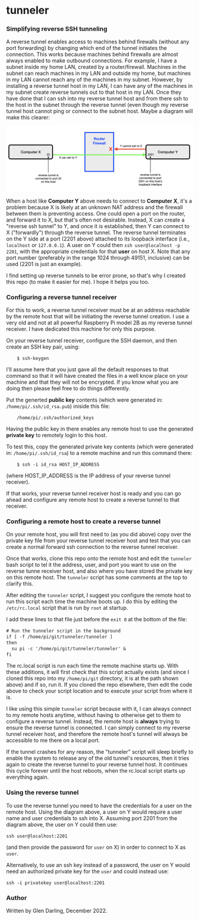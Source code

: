 # tunneler

### Simplifying reverse SSH tunneling

A reverse tunnel enables access to machines behind firewalls (without any port forwarding) by changing
which end of the tunnel initiates the connection. This works because machines behind firewalls are almost always
enabled to make outbound connections. For example, I have a subnet inside my
home LAN, created by a router/firewall. Machines in the subnet can reach
machines in my LAN and outside my home, but machines in my LAN cannot reach
any of the machines in my subnet. However, by installing a reverse tunnel
host in my LAN, I can have any of the machines in my subnet create reverse
tunnels out to that host in my LAN. Once they have done that I can ssh into
my reverse tunnel host and from there ssh to the host in the subnet through
the reverse tunnel (even though my reverse tunnel host cannot ping or connect
to the subnet host. Maybe a diagram will make this clearer:

![reverse-tunnel](https://github.com/MegaMosquito/tunneler/raw/main/reverse-tunnel.png)

When a host like **Computer Y** above needs to connect to **Computer X**, it's a problem because X is likely at an unknown NAT address and the firewall between them is preventing access. One could open a port on the router, and forward it to X, but that's often not desirable. Instead, X can create a "reverse ssh tunnel" to Y, and once it is established, then Y can connect to X ("forwardly") through the reverse tunnel. The reverse tunnel terminates on the Y side at a port (2201 above) attached to its loopback interface (i.e., `localhost` or `127.0.0.1`). A user on Y could then `ssh user@localhost -p 2201`, with the appropriate credentials for that **user** on host X. Note that any port number (preferably in the range 1024 through 49151, inclusive) can be used (2201 is just an example).

I find setting up reverse tunnels to be error prone, so that's why I created this repo (to make it easier for me). I hope it helps you too.

### Configuring a reverse tunnel receiver

For this to work, a reverse tunnel receiver must be at an address reachable
by the remote host that will be initiating the reverse tunnel creation. I use
a very old and not at all powerful Raspberry Pi model 2B as my reverse tunnel
receiver. I have dedicated this machine for only this purpose.

On your reverse tunnel receiver, configure the SSH daemon, and then create an SSH key pair, using:

```
    $ ssh-keygen
```

I'll assume here that you just gave all the default responses to that command
so that it will have created the files in a well know place on your machine
and that they will not be encrypted. If you know what you are doing then
please feel free to do things differently.

Put the generted **public key** contents (which were generated in:
`/home/pi/.ssh/id_rsa.pub`) iniside this file:

```
    /home/pi/.ssh/authorized_keys
```

Having the public key in there enables any remote host to use the generated
**private key** to remotely login to this host.

To test this, copy the generated private key contents (which were generated
in: `/home/pi/.ssh/id_rsa`) to a remote machine and run this command there:

```
    $ ssh -i id_rsa HOST_IP_ADDRESS
```

(where HOST_IP_ADDRESS is the IP address of your reverse tunnel receiver).

If that works, your reverse tunnel receiver host is ready and you can go
ahead and configure any remote host to create a reverse tunnel to that
receiver.

### Configuring a remote host to create a reverse tunnel

On your remote host, you will first need to (as you did above) copy over the
private key file from your reverse tunnel receiver host and test that you
can create a normal forward ssh connection to the reverse tunnel receiver.

Once that works, clone this repo onto the remote host and edit the
`tunneler` bash script to tel it the address, user, and port you want to
use on the reverse tunne receiver host, and also where you have stored the
private key on this remote host. The `tunneler` script has some comments
at the top to clarify this.

After editing the `tunneler` script, I suggest you configure the remote
host to run this script each time the machine boots up. I do this by
editing the `/etc/rc.local` script that is run by `root` at startup.

I add these lines to that file just before the `exit 0` at the bottom
of the file:

```
# Run the tunneler script in the background
if [ -f /home/pi/git/tunneler/tunneler ]
then
  su pi -c '/home/pi/git/tunneler/tunneler' &
fi
```

The rc.local script is run each time the remote machine starts up. With
these additions, it will first check that this script actually exists (and
since I cloned this repo into my `/home/pi/git` directory, it is at the path
shown above) and if so, run it. If you cloned the repo elsewhere, then edit
the code above to check your script location and to execute your script from
where it is.

I like using this simple `tunneler` script because with it, I can always
connect to my remote hosts anytime, without having to otherwise get to
them to configure a reverse tunnel. Instead, the remote host is **always**
trying to ensure the reverse tunnel is connected. I can simply connect to my
reverse tunnel receiver host, and therefore the remote host's tunnel will
always be accessible to me there on a local port.

If the tunnel crashes for any reason, the "tunneler" script will sleep
briefly to enable the system to release any of the old tunnel's resources,
then it tries again to create the reverse tunnel to your reverse tunnel host.
It continues this cycle forever until the host reboots, when the rc.local
script starts up everything again.

### Using the reverse tunnel

To use the reverse tunnel you need to have the credentials for a user on the remote host. Using the diagram above, a user on Y would require a user name and user credentials to ssh into X. Assuming port 2201 from the diagram above, the user on Y could then use:

```
ssh user@localhost:2201
```

(and then provide the password for `user` on X) in order to connect to X as `user`.

Alternatively, to use an ssh key instead of a password, the user on Y would need an authorized private key for the `user` and could instead use: 

```
ssh -i privatekey user@localhost:2201
```

### Author

Written by Glen Darling, December 2022.

